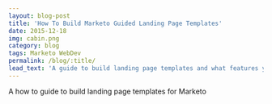 ```yaml
---
layout: blog-post
title: 'How To Build Marketo Guided Landing Page Templates'
date: 2015-12-18
img: cabin.png
category: blog
tags: Marketo WebDev
permalink: /blog/:title/
lead_text: 'A guide to build landing page templates and what features you can use'
---
```


A how to guide to build landing page templates for Marketo
